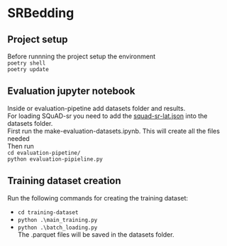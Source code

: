 # SRBedding

## Project setup
Before runnning the project setup the environment  
`poetry shell`  
`poetry update`  

## Evaluation jupyter notebook
Inside or evaluation-pipetine add datasets folder and results.  
For loading SQuAD-sr you need to add the [squad-sr-lat.json](https://www.kaggle.com/datasets/aleksacvetanovic/squad-sr) into the datasets folder.  
First run the make-evaluation-datasets.ipynb. This will create all the files needed  
Then run  
`cd evaluation-pipetine/`  
`python evaluation-pipieline.py`  


## Training dataset creation  
Run the following commands for creating the training dataset:    
- `cd training-dataset`  
- `python .\main_training.py`  
- `python .\batch_loading.py`  
The .parquet files will be saved in the datasets folder.